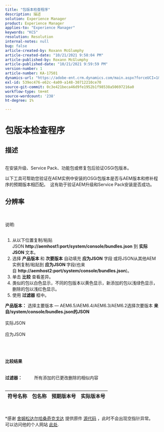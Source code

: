 ```yaml
---
title: "包版本检查程序"
description: 描述
solution: Experience Manager
product: Experience Manager
applies-to: "Experience Manager"
keywords: "KCS"
resolution: Resolution
internal-notes: null
bug: false
article-created-by: Roxann McGlumphy
article-created-date: "10/21/2021 9:58:04 PM"
article-published-by: Roxann McGlumphy
article-published-date: "10/21/2021 9:59:59 PM"
version-number: 1
article-number: KA-17501
dynamics-url: "https://adobe-ent.crm.dynamics.com/main.aspx?forceUCI=1&pagetype=entityrecord&etn=knowledgearticle&id=101541f5-b932-ec11-b6e5-000d3a5ba97a"
exl-id: 539ec476-e62c-4a09-a148-30712210ce70
source-git-commit: 0c3e421beca46d9fe1952b1f98538a50697216a0
workflow-type: tm+mt
source-wordcount: '238'
ht-degree: 1%

---
```


# 包版本检查程序

## 描述

<br>在安装升级、Service Pack、功能包或修复包后验证OSGi包版本。<br>

以下工具可帮助您验证在AEM实例中安装的OSGi包版本是否与AEM版本和修补程序的预期版本相匹配。  这有助于验证AEM升级和Service Pack安装是否成功。<br>

## 分辨率

<br><br>说明:<br><br>
1. 从以下位置复制/粘贴JSON <b>http://aemhost1:port/system/console/bundles.json</b> 到 <b>实际JSON </b>文本。
2. 选择 <b>产品版本 </b>和 <b>次要版本</b> 自动填充 <b>应为JSON</b> 字段<b> </b>或将JSON从其他AEM实例复制/粘贴到 <b>应为JSON </b>字段(也来自 <b>http://aemhost2:port/system/console/bundles.json</b>)。
3. 单击 <b>比较</b> 查看差异。
4. 类似的包以白色显示，不同的包版本以黄色显示，新添加的包以浅绿色显示，删除的包以浅红色显示。
5. 使用 <b>过滤器</b> 框中。

<b>产品版本：</b>
选择主要版本 — AEM6.5/AEM6.4/AEM6.3/AEM6.2选择次要版本
<b>来自/system/console/bundles.json的JSON</b><br><br>实际JSON <br><br>应为JSON <br>
<br> <br><br><br><b>比较结果</b><br><br> <br><b>过滤器：</b>          所有添加的已更改删除的相似内容     <br><br>

| 符号名称 | 包名称 | 预期版本号 | 实际版本号 |
| --- | --- | --- | --- |

<br>




\*感谢 [舍姆松达尔哈桑奇克戈达](https://www.linkedin.com/in/sham-sundar-hassan-chikkegowda-6b03a517) 提供原件 [源代码](https://github.com/Schikkeg/schikkeg.github.io/blob/master/tools/coi.html) ，此时不会出现空指针异常。  可以访问他的个人网站 [此处](http://www.aemstuff.com/).

